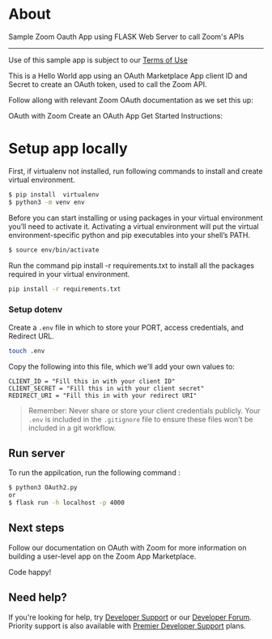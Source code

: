 # About

Sample Zoom Oauth App using FLASK Web Server to call Zoom's APIs
___

Use of this sample app is subject to our [Terms of Use](https://zoom.us/docs/en-us/zoom_api_license_and_tou.html)

This is a Hello World app using an OAuth Marketplace App client ID and Secret to create an OAuth token, used to call the Zoom API.

Follow allong with relevant Zoom OAuth documentation as we set this up:

OAuth with Zoom
Create an OAuth App
Get Started Instructions: 

# Setup app locally

First, if virtualenv not installed, run following commands to install and create virtual environment.

```bash
$ pip install  virtualenv
$ python3 -m venv env
```
Before you can start installing or using packages in your virtual environment you’ll need to activate it. Activating a virtual environment will put the virtual environment-specific python and pip executables into your shell’s PATH.

```bash
$ source env/bin/activate
```

Run the command pip install -r requirements.txt to install all the packages required in your virtual environment.

```bash
pip install -r requirements.txt
```

### Setup dotenv 
Create a `.env` file in which to store your PORT, access credentials, and Redirect URL.

```bash
touch .env
```

Copy the following into this file, which we'll add your own values to:

```
CLIENT_ID = "Fill this in with your client ID" 
CLIENT_SECRET = "Fill this in with your client secret" 
REDIRECT_URI = "Fill this in with your redirect URI" 
```

> Remember: Never share or store your client credentials publicly. Your `.env` is included in the `.gitignore` file to ensure these files won't be included in a git workflow.


## Run server
To run the appilcation, run the following command : 

```bash
$ python3 OAuth2.py
or 
$ flask run -h localhost -p 4000
```
## Next steps 

Follow our documentation on OAuth with Zoom for more information on building a user-level app on the Zoom App Marketplace. 

Code happy!

## Need help?

If you're looking for help, try [Developer Support](https://devsupport.zoom.us) or our [Developer Forum](https://devforum.zoom.us). Priority support is also available with [Premier Developer Support](https://zoom.us/docs/en-us/developer-support-plans.html) plans.




